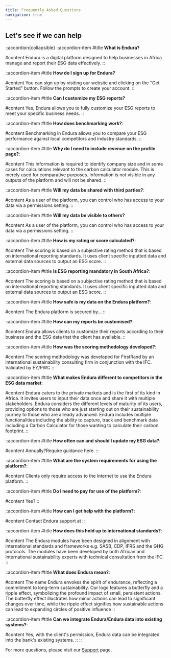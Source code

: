 ```yaml
---
title: Frequently Asked Questions
navigation: true
---
```


## Let's see if we can help

::accordion{collapsible}
  ::accordion-item
  #title
  **What is Endura?**
  
  #content
  Endura is a digital platform designed to help businesses in Africa manage and report their ESG data effectively. 
  ::
  
  ::accordion-item
  #title
  **How do I sign up for Endura?**
    
  #content
  You can sign up by visiting our website and clicking on the "Get Started" button. Follow the prompts to create your account.
  ::
  
  ::accordion-item
  #title 
  **Can I customize my ESG reports?**
    
  #content 
  Yes, Endura allows you to fully customize your ESG reports to meet your specific business needs.
  ::
  
  ::accordion-item
  #title 
  **How does benchmarking work?**:
    
  #content 
  Benchmarking in Endura allows you to compare your ESG performance against local competitors and industry standards.
  ::
  
  ::accordion-item
  #title 
  **Why do I need to include revenue on the profile page?**:
    
  #content 
  This information is required to identify company size and in some cases for calculations relevant to the carbon calculator module. This is merely used for comparative purposes. Information is not visible in any outputs of the platform and will not be shared.
  ::
  
  ::accordion-item
  #title 
  **Will my data be shared with third parties?**:
    
  #content 
  As a user of the platform, you can control who has access to your data via a permissions setting.
  ::
  
  ::accordion-item
  #title 
  **Will my data be visible to others?**
    
  #content 
  As a user of the platform, you can control who has access to your data via a permissions setting.
  ::
  
  ::accordion-item
  #title 
  **How is my rating or score calculated?**:
    
  #content 
  The scoring is based on a subjective rating method that is based on international reporting standards. It uses client specific inputted data and external data sources to output an ESG score.
  ::
  
  ::accordion-item
  #title 
  **Is ESG reporting mandatory in South Africa?**:
    
  #content 
  The scoring is based on a subjective rating method that is based on international reporting standards. It uses client specific inputted data and external data sources to output an ESG score.
  ::
  
  ::accordion-item
  #title 
  **How safe is my data on the Endura platform?**:
    
  #content 
  The Endura platform is secured by...
  ::
  
  ::accordion-item
  #title 
  **How can my reports be customised?**:
    
  #content 
  Endura allows clients to customize their reports according to their business and the ESG data that the client has available.
  ::
  
  ::accordion-item
  #title 
  **How was the scoring methodology developed?**:
    
  #content 
  The scoring methodology was developed for FirstRand by an international sustainability consulting firm in conjunction with the IFC. Validated by EY/PWC
  ::
  
  ::accordion-item
  #title 
  **What makes Endura different to competitors in the ESG data market**:
    
  #content 
  Endura caters to the private markets and is the first of its kind in Africa. It invites users to input their data once and share it with multiple stakeholders. Endura considers the different levels of maturity of its users, providing options to those who are just starting out on their sustainability journey to those who are already advanced. Endura includes multiple functionalities including the ability to capture, track and benchmark data including a Carbon Calculator for those wanting to calculate their carbon footprint.
  ::
  
  ::accordion-item
  #title **How often can and should I update my ESG data?**:
    
  #content 
  Annually?Require guidance here.
  ::
  
  ::accordion-item
  #title 
  **What are the system requirements for using the platform?**:
    
  #content 
  Clients only require access to the internet to use the Endura platform.
  ::
  
  ::accordion-item
  #title 
  **Do I need to pay for use of the platform?**:
    
  #content 
  Yes?
  ::
  
  ::accordion-item
  #title 
  **How can I get help with the platform?**:
    
  #content 
  Contact Endura support at
  ::
  
  ::accordion-item
  #title 
  **How does this hold up to international standards?**:
    
  #content 
  The Endura modules have been designed in alignment with international standards and frameworks e.g. SASB, CDP, IFRS and the GHG protocols. The modules have been developed by both African and International sustainability experts with technical consultation from the IFC.
  ::
  
  ::accordion-item
  #title 
  **What does Endura mean?**:
    
  #content 
  The name Endura envokes the spirit of endurance, reflecting a commitment to long-term sustainability. Our logo features a butterfly and a ripple effect, symbolizing the profound impact of small, persistent actions. The butterfly effect illustrates how minor actions can lead to significant changes over time, while the ripple effect signifies how sustainable actions can lead to expanding circles of positive influence
  ::
  
  ::accordion-item
  #title 
  **Can we integrate Endura/Endura data into existing systems?**:
    
  #content 
  Yes, with the client's permission, Endura data can be integrated into the bank's existing systems.
  ::
::

For more questions, please visit our [Support](../support/contact-support) page.
